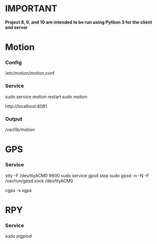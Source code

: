 # IMPORTANT
__Project 8, 9, and 10 are intended to be run using Python 3 for the client and server__

# Motion
### Config
/etc/motion/motion.conf

### Service
sudo service motion restart
sudo motion

http://localhost:8081

### Output
/var/lib/motion

# GPS
### Service
stty -F /dev/ttyACM0 9600
sudo service gpsd stop
sudo gpsd -n -N -F /var/run/gpsd.sock /dev/ttyACM0

cgps -s
xgps

# RPY
### Service
sudo pigpiod
